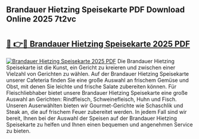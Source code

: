 ## Brandauer Hietzing Speisekarte PDF Download Online 2025 7t2vc

# <h2><a href="http://gccy69m.nevu.top/?p=Brandauer+Hietzing+Speisekarte">🔗 👉🔴 Brandauer Hietzing Speisekarte 2025 PDF</a></h2>

[![Brandauer Hietzing Speisekarte 2025 PDF](https://i.imgur.com/dBaPXMq.png)](http://gccy69m.nevu.top/?p=Brandauer+Hietzing+Speisekarte)
Die Brandauer Hietzing Speisekarte ist die Kunst, ein Gericht zu kreieren und zwischen einer Vielzahl von Gerichten zu wählen. Auf der Brandauer Hietzing Speisekarte unserer Cafeteria finden Sie eine große Auswahl an frischem Gemüse und Obst, mit denen Sie leichte und frische Salate zubereiten können. Für Fleischliebhaber bietet unsere Brandauer Hietzing Speisekarte eine große Auswahl an Gerichten: Rindfleisch, Schweinefleisch, Huhn und Fisch. Unseren Auserwählten bieten wir Gourmet-Gerichte wie Schaschlik und Steak an, die auf frischem Feuer zubereitet werden. In jedem Fall sind wir bereit, Ihnen bei der Auswahl der Speisen auf der Brandauer Hietzing Speisekarte zu helfen und Ihnen einen bequemen und angenehmen Service zu bieten.
